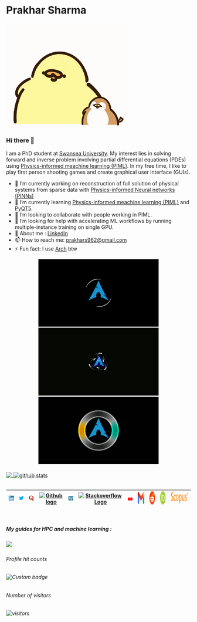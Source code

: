 <p align="center">
<h1> Prakhar Sharma </h1>
<img src="Asset/giphy.gif" width="328"/>
</p>

### Hi there 👋
I am a PhD student at [Swansea University](https://www.swansea.ac.uk/). My interest lies in solving forward and inverse problem involving partial differential equations (PDEs) using [Physics-informed meachine learning (PIML)](https://medium.com/@zhaoshuai1989/why-do-we-need-physics-informed-machine-learning-piml-d11fe0c4436c). In my free time, I like to play first person shooting games and create graphical user interface (GUIs).



- 🔭 I’m currently working on reconstruction of full solution of physical systems from sparse data with [Physics-informed Neural networks (PINNs)](https://link.springer.com/article/10.1007/s11831-023-09890-4)
- 🌱 I’m currently learning [Physics-informed meachine learning (PIML)](https://medium.com/@zhaoshuai1989/why-do-we-need-physics-informed-machine-learning-piml-d11fe0c4436c) and [PyQT5](https://riverbankcomputing.com/software/pyqt/intro).
- 👯 I’m looking to collaborate with people working in PIML.
- 🤔 I’m looking for help with accelerating ML workflows by running multiple-instance training on single GPU.
- 💬 About me : [LinkedIn](https://www.linkedin.com/in/prak-sharma/)
- 📫 How to reach me: prakhars962@gmail.com
- ⚡ Fun fact: I use [Arch](https://archlinux.org/) btw

<center>
<img src="Asset/arch.gif" width="328">
<img src="Asset/arch_2.gif" width="328">
<img src="Asset/arch_3.gif" width="328">
</center>
<br>

<a href="https://github.com/praksharma">
  <img align="center" src="https://github-readme-stats.vercel.app/api/top-langs/?username=praksharma&theme=radical" />
</a>

<a href="https://github.com/praksharma">
 <img align="center" src="https://github-readme-stats.vercel.app/api?username=praksharma&show_icons=true&theme=radical" alt="github stats"/>
</a>

<br>
<br>

| [<img src="Asset/Linkedin.svg" alt="Linkedin Logo" width="32">](https://www.linkedin.com/in/prak-sharma/) | [<img src="Asset/Twitter.svg" alt="Twitter Logo" width="32">](https://twitter.com/prakhar962) | [<img src="Asset/quora.png" alt="quora logo" width="32">](https://www.quora.com/profile/Prakhar-Sharma-290)| [<img src="https://cdn.svgporn.com/logos/github-icon.svg" alt="Github logo" width="34">](https://github.com/praksharma) | [<img src="Asset/wordpress.svg" alt="wordpress Logo" width="30">](https://prakhar962.wordpress.com/) | [<img src="https://cdn.svgporn.com/logos/stackoverflow-icon.svg" alt="Stackoverflow Logo" width="28">](https://stackoverflow.com/users/14598633/prakhar-sharma) | [<img src="Asset/youtube.svg" alt="youtube Logo" width="30">](https://www.youtube.com/@wonderhd6844) | [<img src="Asset/gmail.svg" alt="Gmail logo" height="32">](mailto:prakhars962@gmail.com)| [<img src="Asset/reddit.svg" alt="reddit logo" height="36">](https://www.reddit.com/user/Captain-Thor)| [<img src="Asset/ORCID.svg.png" alt="orcid logo" height="36">](https://orcid.org/my-orcid?orcid=0000-0002-7635-1857) | [<img src="Asset/Scopus.png" alt="scopus logo" height="36">](https://www.scopus.com/authid/detail.uri?authorId=57693143700)|
|:---:|:---:|:---:|:---:|:---:|:---:|:---:|:---:|:---:|:---:|:---:|
<br>
<h5>My guides for HPC and machine learning : <h5>

<a href="https://github.com/praksharma/Sunbird">
  <img align="center" src="https://github-readme-stats.vercel.app/api/pin/?username=praksharma&repo=Sunbird&theme=dark" />
</a>


<h6>Profile hit counts<h6>

![Custom badge](https://img.shields.io/endpoint?color=Green&style=for-the-badge&url=https%3A%2F%2Fhits.dwyl.com%2Fpraksharma%2Fpraksharma.json) 

 <h6>Number of visitors<h6>
 
 ![visitors](https://visitor-badge.laobi.icu/badge?page_id=praksharma)